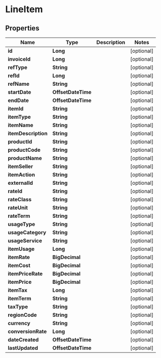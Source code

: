 

# LineItem

## Properties

Name | Type | Description | Notes
------------ | ------------- | ------------- | -------------
**id** | **Long** |  |  [optional]
**invoiceId** | **Long** |  |  [optional]
**refType** | **String** |  |  [optional]
**refId** | **Long** |  |  [optional]
**refName** | **String** |  |  [optional]
**startDate** | **OffsetDateTime** |  |  [optional]
**endDate** | **OffsetDateTime** |  |  [optional]
**itemId** | **String** |  |  [optional]
**itemType** | **String** |  |  [optional]
**itemName** | **String** |  |  [optional]
**itemDescription** | **String** |  |  [optional]
**productId** | **String** |  |  [optional]
**productCode** | **String** |  |  [optional]
**productName** | **String** |  |  [optional]
**itemSeller** | **String** |  |  [optional]
**itemAction** | **String** |  |  [optional]
**externalId** | **String** |  |  [optional]
**rateId** | **String** |  |  [optional]
**rateClass** | **String** |  |  [optional]
**rateUnit** | **String** |  |  [optional]
**rateTerm** | **String** |  |  [optional]
**usageType** | **String** |  |  [optional]
**usageCategory** | **String** |  |  [optional]
**usageService** | **String** |  |  [optional]
**itemUsage** | **Long** |  |  [optional]
**itemRate** | **BigDecimal** |  |  [optional]
**itemCost** | **BigDecimal** |  |  [optional]
**itemPriceRate** | **BigDecimal** |  |  [optional]
**itemPrice** | **BigDecimal** |  |  [optional]
**itemTax** | **Long** |  |  [optional]
**itemTerm** | **String** |  |  [optional]
**taxType** | **String** |  |  [optional]
**regionCode** | **String** |  |  [optional]
**currency** | **String** |  |  [optional]
**conversionRate** | **Long** |  |  [optional]
**dateCreated** | **OffsetDateTime** |  |  [optional]
**lastUpdated** | **OffsetDateTime** |  |  [optional]




